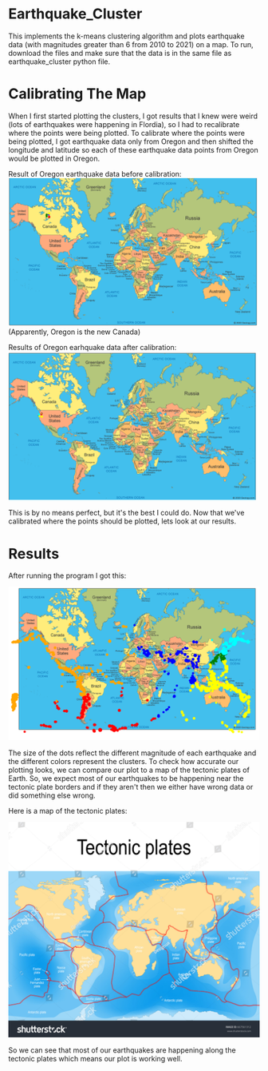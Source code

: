 # Earthquake_Cluster
This implements the k-means clustering algorithm and plots earthquake data (with magnitudes greater than 6 from 2010 to 2021) on a map. To run, download the files and make sure that the data is in the same file as earthquake_cluster python file.  

# Calibrating The Map

When I first started plotting the clusters, I got results that I knew were weird (lots of earthquakes were happening in Flordia), so I had to recalibrate where the points were being plotted. To calibrate where the points were being plotted, I got earthquake data only from Oregon and then shifted the longitude and latitude so each of these earthquake data points from Oregon would be plotted in Oregon. 

Result of Oregon earthquake data before calibration:
![image of Before Calibration](https://github.com/cmoats/Earthquake_Cluster/blob/main/Before_Calibration.PNG)
(Apparently, Oregon is the new Canada)



Results of Oregon earhquake data after calibration:
![image of After Calibration](https://github.com/cmoats/Earthquake_Cluster/blob/main/After_calibration.PNG)

This is by no means perfect, but it's the best I could do.
Now that we've calibrated where the points should be plotted, lets look at our results. 


# Results

After running the program I got this:

![image of earthquake cluster](https://github.com/cmoats/Earthquake_Cluster/blob/main/Clustering%20results.PNG)

The size of the dots reflect the different magnitude of each earthquake and the different colors represent the clusters. To check how accurate our plotting looks, we can compare our plot to a map of the tectonic plates of Earth. So, we expect most of our earthquakes to be happening near the tectonic plate borders and if they aren't then we either have wrong data or did something else wrong. 

Here is a map of the tectonic plates:

![image of Tectonic Plates](https://github.com/cmoats/Earthquake_Cluster/blob/main/Tectonic%20Plates.jpg)

So we can see that most of our earthquakes are happening along the tectonic plates which means our plot is working well. 
